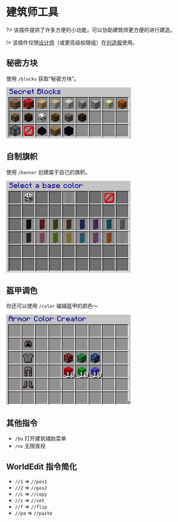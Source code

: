 # 建筑师工具

?> 该插件提供了许多方便的小功能，可以协助建筑师更方便的进行建造。

!> 该插件仅限[设计师](/welcome/groups.md#designer)（或更高级权限组）在[创造服](/mc-servers/vanilla.md#creative)使用。

## 秘密方块

使用 `/blocks` 获取“秘密方块”。

![秘密方块](../assets/images/plugins/bu-secret-blocks.png)

## 自制旗帜

使用 `/banner` 创建属于自己的旗帜。

![自制旗帜](../assets/images/plugins/bu-banner-creator.gif)

## 盔甲调色

你还可以使用 `/color` 编辑盔甲的颜色～

![盔甲调色](../assets/images/plugins/bu-leather-color.gif)

## 其他指令

- `/bu` 打开建筑辅助菜单
- `/nv` 无限夜视

## WorldEdit 指令简化

- `//1` ⇒ `//pos1`
- `//2` ⇒ `//pos2`
- `//c` ⇒ `//copy`
- `//s` ⇒ `//set`
- `//f` ⇒ `//flip`
- `//pa` ⇒ `//paste`
